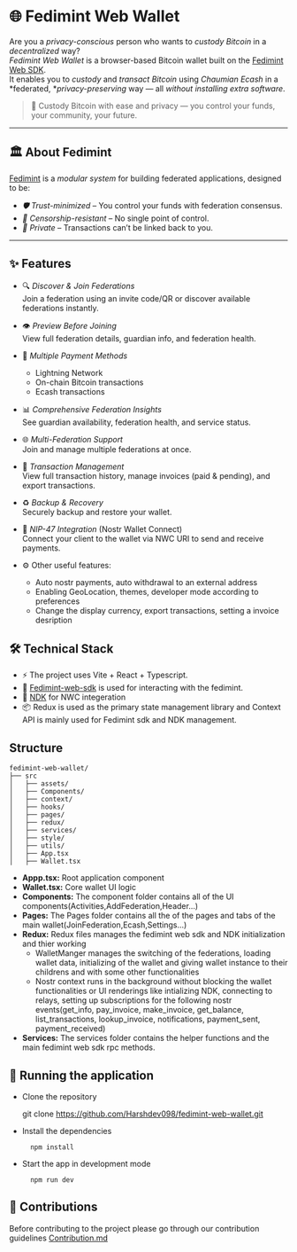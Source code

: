 # 🌐 Fedimint Web Wallet

Are you a *privacy-conscious* person who wants to *custody Bitcoin* in a *decentralized* way?  
*Fedimint Web Wallet* is a browser-based Bitcoin wallet built on the [Fedimint Web SDK](https://github.com/fedimint/fedimint-web-sdk).  
It enables you to *custody* and *transact Bitcoin* using *Chaumian Ecash* in a *federated, **privacy-preserving* way — all *without installing extra software*.

> 🔐 Custody Bitcoin with ease and privacy — you control your funds, your community, your future.

---

## 🏛 About Fedimint

[Fedimint](https://github.com/fedimint/fedimint) is a *modular system* for building federated applications, designed to be:

- *🛡 Trust-minimized* – You control your funds with federation consensus.  
- *🚫 Censorship-resistant* – No single point of control.  
- *👤 Private* – Transactions can’t be linked back to you.

---

## ✨ Features

- 🔍 *Discover & Join Federations*  
  Join a federation using an invite code/QR or discover available federations instantly.
  
- 👁 *Preview Before Joining*  
  View full federation details, guardian info, and federation health.
  
- 💸 *Multiple Payment Methods*  
  - Lightning Network  
  - On-chain Bitcoin transactions  
  - Ecash transactions

- 📊 *Comprehensive Federation Insights*  
  See guardian availability, federation health, and service status.
  
- 🌐 *Multi-Federation Support*  
  Join and manage multiple federations at once.
  
- 📜 *Transaction Management*  
  View full transaction history, manage invoices (paid & pending), and export transactions.
  
- ♻ *Backup & Recovery*  
  Securely backup and restore your wallet.
  
- 🔗 *NIP-47 Integration* (Nostr Wallet Connect)  
  Connect your client to the wallet via NWC URI to send and receive payments.
  
- ⚙ Other useful features:
  - Auto nostr payments, auto withdrawal to an external address
  - Enabling GeoLocation, themes, developer mode according to preferences
  - Change the display currency, export transactions, setting a invoice desription

## 🛠 Technical Stack

- ⚡ The project uses Vite + React + Typescript.
- 🏦 [Fedimint-web-sdk](https://github.com/fedimint/fedimint-web-sdk) is used for interacting with the fedimint.
- 🔌 [NDK](https://github.com/nostr-dev-kit/ndk) for NWC integeration
- 📦 Redux is used as the primary state management library and Context API is mainly used for Fedimint sdk and NDK management.

## Structure

```plaintext
fedimint-web-wallet/
├── src
│   ├── assets/
│   ├── Components/
│   ├── context/
│   ├── hooks/
│   ├── pages/
│   ├── redux/
│   ├── services/
│   ├── style/
│   ├── utils/
│   ├── App.tsx
│   ├── Wallet.tsx
 ```

- **Appp.tsx:** Root application component
- **Wallet.tsx:** Core wallet UI logic
- **Components:** The component folder contains all of the UI components(Activities,AddFederation,Header...)
- **Pages:** The Pages folder contains all the of the pages and tabs of the main wallet(JoinFederation,Ecash,Settings...)
- **Redux:** Redux files manages the fedimint web sdk and NDK initialization and thier working
  - WalletManger manages the switching of the federations, loading wallet data, initializing of the wallet and giving wallet instance to their childrens and with some other functionalities
  - Nostr context runs in the background without blocking the wallet functionalities or UI renderings like intializing NDK, connecting to relays, setting up subscriptions for the following nostr events(get_info, pay_invoice, make_invoice, get_balance, list_transactions, lookup_invoice, notifications, payment_sent, payment_received)
- **Services:** The services folder contains the helper functions and the main fedimint web sdk rpc methods. 

## 🚀 Running the application

- Clone the repository
  
  git clone https://github.com/Harshdev098/fedimint-web-wallet.git
  
- Install the dependencies
  
  ```
    npm install
  ```
  
- Start the app in development mode
  
  ```
    npm run dev
  ```

## 🤝 Contributions

 Before contributing to the project please go through our contribution guidelines [Contribution.md](CONTRIBUTION.md)